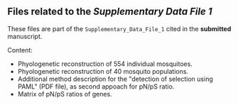 ## Files related to the *Supplementary Data File 1*

These files are part of the `Supplementary_Data_File_1` cited in the **submitted** manuscript.

Content:
* Phyologenetic reconstruction of 554 individual mosquitoes.
* Phyologenetic reconstruction of 40 mosquito populations.
* Additional method description for the "detection of selection using PAML" (PDF file), as second appoach for pN/pS ratio.
* Matrix of pN/pS ratios of genes.
